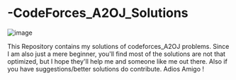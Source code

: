 # -CodeForces_A2OJ_Solutions
![image](https://user-images.githubusercontent.com/86912953/135583533-560c9717-62d0-408e-b190-dd797830b4a5.png)

This Repository contains my solutions of codeforces_A2OJ problems. Since I am also just a mere beginner, you'll find most of the solutions are not that optimized, but I hope they'll help me and someone like me out there. Also if you have suggestions/better solutions do contribute. Adios Amigo !
